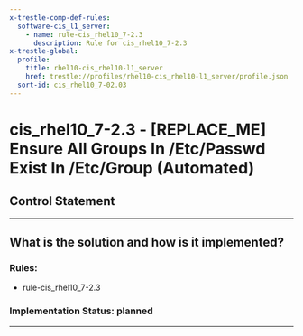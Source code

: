 ```yaml
---
x-trestle-comp-def-rules:
  software-cis_l1_server:
    - name: rule-cis_rhel10_7-2.3
      description: Rule for cis_rhel10_7-2.3
x-trestle-global:
  profile:
    title: rhel10-cis_rhel10-l1_server
    href: trestle://profiles/rhel10-cis_rhel10-l1_server/profile.json
  sort-id: cis_rhel10_7-02.03
---
```


# cis_rhel10_7-2.3 - \[REPLACE_ME\] Ensure All Groups In /Etc/Passwd Exist In /Etc/Group (Automated)

## Control Statement

______________________________________________________________________

## What is the solution and how is it implemented?

<!-- For implementation status enter one of: implemented, partial, planned, alternative, not-applicable -->

<!-- Note that the list of rules under ### Rules: is read-only and changes will not be captured after assembly to JSON -->

<!-- Add control implementation description here for control: cis_rhel10_7-2.3 -->

### Rules:

  - rule-cis_rhel10_7-2.3

### Implementation Status: planned

______________________________________________________________________
